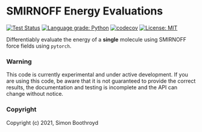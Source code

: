 SMIRNOFF Energy Evaluations
===========================
[![Test Status](https://github.com/simonboothroyd/smirnoffee/actions/workflows/ci.yaml/badge.svg?branch=main)](https://github.com/simonboothroyd/smirnoffee/actions/workflows/ci.yaml)
[![Language grade: Python](https://img.shields.io/lgtm/grade/python/g/SimonBoothroyd/smirnoffee.svg?logo=lgtm&logoWidth=18)](https://lgtm.com/projects/g/SimonBoothroyd/smirnoffee/context:python)
[![codecov](https://codecov.io/gh/simonboothroyd/smirnoffee/branch/main/graph/badge.svg)](https://codecov.io/gh/simonboothroyd/smirnoffee/branch/main)
[![License: MIT](https://img.shields.io/badge/License-MIT-yellow.svg)](https://opensource.org/licenses/MIT)

Differentiably evaluate the energy of a **single** molecule using SMIRNOFF force fields using ``pytorch``.

### Warning

This code is currently experimental and under active development. If you are using this code,
be aware that it is not guaranteed to provide the correct results, the documentation and testing is incomplete and the
API can change without notice.

### Copyright

Copyright (c) 2021, Simon Boothroyd
